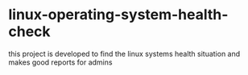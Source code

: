 # linux-operating-system-health-check
this project is developed to find the linux systems health situation and makes good reports for admins
